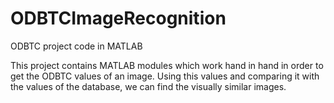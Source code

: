 # ODBTCImageRecognition
ODBTC project code in MATLAB

This project contains MATLAB modules which work hand in hand in order to get the ODBTC values of an image. 
Using this values and comparing it with the values of the database, we can find the visually similar images.
